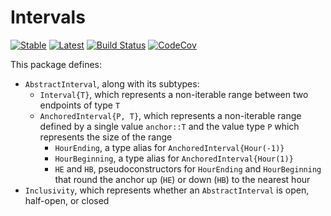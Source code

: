 # Intervals

[![Stable](https://img.shields.io/badge/docs-stable-blue.svg)](https://invenia.github.io/Intervals.jl/stable)
[![Latest](https://img.shields.io/badge/docs-latest-blue.svg)](https://invenia.github.io/Intervals.jl/latest)
[![Build Status](https://travis-ci.org/invenia/Intervals.jl.svg?branch=master)](https://travis-ci.org/invenia/Intervals.jl)
[![CodeCov](https://codecov.io/gh/invenia/Intervals.jl/branch/master/graph/badge.svg)](https://codecov.io/gh/invenia/Intervals.jl)

This package defines:
* `AbstractInterval`, along with its subtypes:
  * `Interval{T}`, which represents a non-iterable range between two endpoints of type `T`
  * `AnchoredInterval{P, T}`, which represents a non-iterable range defined by a single
    value `anchor::T` and the value type `P` which represents the size of the range
    * `HourEnding`, a type alias for `AnchoredInterval{Hour(-1)}`
    * `HourBeginning`, a type alias for `AnchoredInterval{Hour(1)}`
    * `HE` and `HB`, pseudoconstructors for `HourEnding` and `HourBeginning` that round the
      anchor up (`HE`) or down (`HB`) to the nearest hour
* `Inclusivity`, which represents whether an `AbstractInterval` is open, half-open, or
  closed
